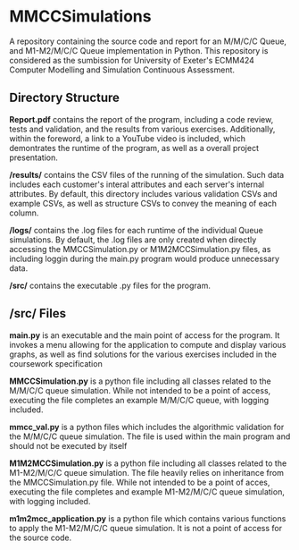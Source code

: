 # MMCCSimulations

A repository containing the source code and report for an M/M/C/C Queue, and M1-M2/M/C/C Queue implementation in Python. This repository is considered as the sumbission for University of Exeter's ECMM424 Computer Modelling and Simulation Continuous Assessment.

## Directory Structure

**Report.pdf** contains the report of the program, including a code review, tests and validation, and the results from various exercises. Additionally, within the foreword,
a link to a YouTube video is included, which demontrates the runtime of the program, as well as a overall project presentation.

**/results/** contains the CSV files of the running of the simulation. Such data includes each customer's interal attributes and each server's internal attributes. By default,
this directory includes various validation CSVs and example CSVs, as well as structure CSVs to convey the meaning of each column.

**/logs/** contains the .log files for each runtime of the individual Queue simulations. By default, the .log files are only created when directly accessing the MMCCSimulation.py or M1M2MCCSimulation.py files, as including loggin during the main.py program would produce unnecessary data.

**/src/** contains the executable .py files for the program.

## /src/ Files

**main.py** is an executable and the main point of access for the program. It invokes a menu allowing for the application to compute and display various graphs, as well as find solutions for the various exercises included in the coursework specification

**MMCCSimulation.py** is a python file including all classes related to the M/M/C/C queue simulation. While not intended to be a point of access, executing the file completes an example M/M/C/C queue, with logging included.

**mmcc_val.py** is a python files which includes the algorithmic validation for the M/M/C/C queue simulation. The file is used within the main program and should not be executed by itself

**M1M2MCCSimulation.py** is a python file including all classes related to the M1-M2/M/C/C queue simulation. The file heavily relies on inheritance from the MMCCSimulation.py file. While not intended to be a point of acces, executing the file completes and example M1-M2/M/C/C queue simulation, with logging included.

**m1m2mcc_application.py** is a python file which contains various functions to apply the M1-M2/M/C/C queue simulation. It is not a point of access for the source code.
